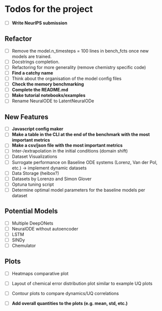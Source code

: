 # Todos for the project

- [ ] **Write NeurIPS submission**

## Refactor
- [ ] Remove the model.n_timesteps = 100 lines in bench_fcts once new models are trained.
- [ ] Docstrings completion.
- [ ] Refactoring for more generality (remove chemistry specific code)
- [ ] **Find a catchy name**
- [ ] Think about the organisation of the model config files
- [ ] **Check the memory benchmarking**
- [ ] **Complete the README.md**
- [ ] **Make tutorial notebooks/examples**
- [ ] Rename NeuralODE to LatentNeuralODe

## New Features
- [ ] **Javascript config maker**
- [ ] **Make a table in the CLI at the end of the benchmark with the most important metrics**
- [ ] **Make a csv/json file with the most important metrics**
- [ ] Inter-/extrapolation in the initial conditions (domain shift)
- [ ] Dataset Visualizations
- [ ] Surrogate performance on Baseline ODE systems (Lorenz, Van der Pol, etc.) -> implement dynamic datasets
- [ ] Data Storage (heibox?)
- [ ] Datasets by Lorenzo and Simon Glover
- [ ] Optuna tuning script
- [ ] Determine optimal model parameters for the baseline models per dataset

## Potential Models
- [ ] Multiple DeepONets
- [ ] NeuralODE without autoencoder
- [ ] LSTM
- [ ] SINDy 
- [ ] Chemulator

## Plots
- [ ] Heatmaps comparative plot
- [ ] Layout of chemical error distribution plot similar to example UQ plots
- [ ] Contour plots to compare dynamics/UQ correlations
- [ ] **Add overall quantities to the plots (e.g. mean, std, etc.)**



